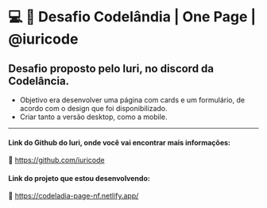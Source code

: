 # 💻 💜 Desafio Codelândia | One Page | @iuricode

## Desafio proposto pelo Iuri, no discord da Codelância.

- Objetivo era desenvolver uma página com cards e um formulário, de acordo com o design que foi disponibilizado.
- Criar tanto a versão desktop, como a mobile.

_________

#### **Link do Github do Iuri, onde você vai encontrar mais informações:**

:link: https://github.com/iuricode

#### Link do projeto que estou desenvolvendo: 

🔗 https://codeladia-page-nf.netlify.app/